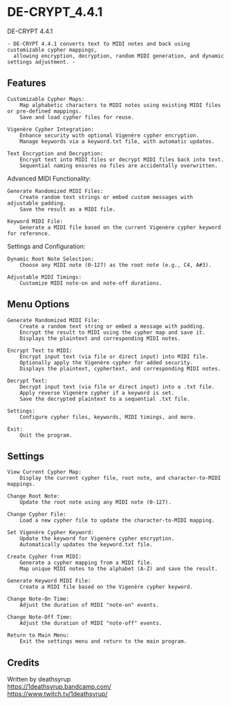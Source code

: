 # DE-CRYPT_4.4.1

DE-CRYPT 4.4.1

    - DE-CRYPT 4.4.1 converts text to MIDI notes and back using customizable cypher mappings, 
      allowing encryption, decryption, random MIDI generation, and dynamic settings adjustment. -

## Features

    Customizable Cypher Maps:
        Map alphabetic characters to MIDI notes using existing MIDI files or pre-defined mappings.
        Save and load cypher files for reuse.

    Vigenère Cypher Integration:
        Enhance security with optional Vigenère cypher encryption.
        Manage keywords via a keyword.txt file, with automatic updates.

    Text Encryption and Decryption:
        Encrypt text into MIDI files or decrypt MIDI files back into text.
        Sequential naming ensures no files are accidentally overwritten.

Advanced MIDI Functionality:

    Generate Randomized MIDI Files:
        Create random text strings or embed custom messages with adjustable padding.
        Save the result as a MIDI file.

    Keyword MIDI File:
        Generate a MIDI file based on the current Vigenère cypher keyword for reference.

Settings and Configuration:

    Dynamic Root Note Selection:
        Choose any MIDI note (0-127) as the root note (e.g., C4, A#3).

    Adjustable MIDI Timings:
        Customize MIDI note-on and note-off durations.

## Menu Options

    Generate Randomized MIDI File:
        Create a random text string or embed a message with padding.
        Encrypt the result to MIDI using the cypher map and save it.
        Displays the plaintext and corresponding MIDI notes.

    Encrypt Text to MIDI:
        Encrypt input text (via file or direct input) into MIDI file.
        Optionally apply the Vigenère cypher for added security.
        Displays the plaintext, cyphertext, and corresponding MIDI notes.

    Decrypt Text:
        Decrypt input text (via file or direct input) into a .txt file.
        Apply reverse Vigenère cypher if a keyword is set.
        Save the decrypted plaintext to a sequential .txt file.

    Settings:
        Configure cypher files, keywords, MIDI timings, and more.

    Exit:
        Quit the program.

## Settings

    View Current Cypher Map:
        Display the current cypher file, root note, and character-to-MIDI mappings.

    Change Root Note:
        Update the root note using any MIDI note (0-127).

    Change Cypher File:
        Load a new cypher file to update the character-to-MIDI mapping.

    Set Vigenère Cypher Keyword:
        Update the keyword for Vigenère cypher encryption.
        Automatically updates the keyword.txt file.

    Create Cypher from MIDI:
        Generate a cypher mapping from a MIDI file.
        Map unique MIDI notes to the alphabet (A-Z) and save the result.

    Generate Keyword MIDI File:
        Create a MIDI file based on the Vigenère cypher keyword.

    Change Note-On Time:
        Adjust the duration of MIDI "note-on" events.

    Change Note-Off Time:
        Adjust the duration of MIDI "note-off" events.

    Return to Main Menu:
        Exit the settings menu and return to the main program.

## Credits

Written by deathsyrup  
https://1deathsyrup.bandcamp.com/  
https://www.twitch.tv/1deathsyrup/
